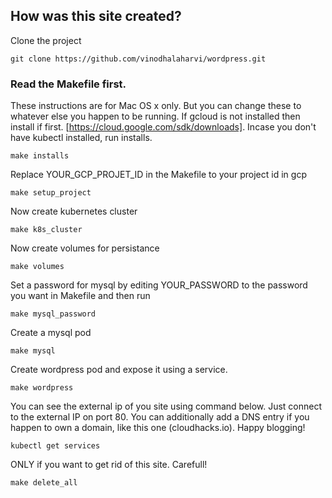 ## How was this site created? 
Clone the project

```
git clone https://github.com/vinodhalaharvi/wordpress.git
```

### Read the Makefile first.
These instructions are for Mac OS x only. But you can change these to whatever else you happen to be running. If gcloud is not installed then install if first. [https://cloud.google.com/sdk/downloads]. Incase you don't have kubectl installed, run installs.
```
make installs
```

Replace YOUR_GCP_PROJET_ID in the Makefile to your project id in gcp
```
make setup_project
```

Now create kubernetes cluster
```
make k8s_cluster
```

Now create volumes for persistance
```
make volumes
```

Set a password for mysql by editing YOUR_PASSWORD to the password you want in Makefile and then run 
```
make mysql_password
```

Create a mysql pod
```
make mysql
```

Create wordpress pod and expose it using a service.
```
make wordpress
```

You can see the external ip of you site using command below. Just connect to the external IP on port 80. You can additionally add a DNS entry if you happen to own a domain, like this one (cloudhacks.io). Happy blogging!
```
kubectl get services
```




ONLY if you want to get rid of this site. Carefull!
```
make delete_all
```
